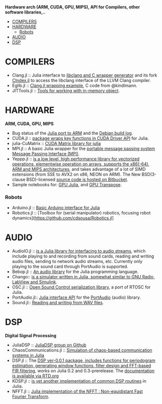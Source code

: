 **Hardware arch (ARM, CUDA, GPU, MIPS), API for Compilers, other software libraries,..**

* [COMPILERS](#compilers)
* [HARDWARE](#hardware)
   * [Robots](#robots)
* [AUDIO](#audio)
* [DSP](#dsp)



# COMPILERS
* Clang.jl :: Julia interface to [libclang and C wrapper generator](https://github.com/ihnorton/Clang.jl) and its fork [CIndex.jl](https://github.com/vtjnash/CIndex.jl) to access the libclang interface of the LLVM Clang compiler.
* Eglib.jl :: [Clang.jl wrapping example](https://github.com/ihnorton/Eglib.jl), C code from @kindlmann.
* JITTools.jl :: [Tools for working with in-memory object](https://github.com/loladiro/JITTools.jl). 


# HARDWARE
**ARM, CUDA, GPU, MIPS**
* Bug status of the [Julia port to ARM](https://github.com/JuliaLang/julia/issues/3134) and the [Debian build log](https://buildd.debian.org/status/fetch.php?pkg=julia&arch=armhf&ver=0.1.2%2Bdfsg-3&stamp=1368675598).
* CUDA.jl :: [package wraps key functions in CUDA Driver API](https://github.com/lindahua/CUDA.jl) for Julia.
* julia-CuMatrix :: [CUDA Matrix library for julia](https://github.com/stefan-k/julia-CuMatrix)
* MPI.jl :: A basic Julia wrapper for the [portable message passing system Message Passing Interface (MPI)](https://github.com/lcw/MPI.jl).
* Yeppp.jl :: [is a low level, high performance library for vectorized operations, elementwise operation on arrays, supports the x86(-64), ARM and MIPS architectures](https://github.com/JuliaLang/Yeppp.jl), and takes advantage of a lot of SIMD extensions (from SSE to AVX2 on x86, NEON on ARM). The New BSD(3-clause BSD)-licensed [source code is hosted on Bitbucket](https://bitbucket.org/MDukhan/yeppp).
* Sample notebooks for: [GPU Julia](http://nbviewer.ipython.org/7436359), and [GPU Transpose](http://nbviewer.ipython.org/7436439).

### Robots
* Arduino.jl :: [Basic Arduino interface for Julia](https://github.com/rennis250/Arduino.jl)
* Robotics.jl :: [Toolbox for (serial manipulator) robotics, focusing robot dynamics](https://github.com/cdsousa/Robotics.jl]


# AUDIO
* AudioIO.jl :: [is a Julia library for interfacing to audio streams](https://github.com/ssfrr/AudioIO.jl), which include playing to and recording from sound cards, reading and writing audio files, sending to network audio streams, etc. Currently only playing to the sound card through PortAudio is supported.
* Bebop.jl :: [An audio library](https://github.com/zhemao/Bebop.jl) for the Julia programming language.
* Chango:: [is a simulator written in Julia, somewhat similar to GNU Radio, LabView and Simulink](https://bitbucket.org/mbaz/chango).
* OSC.jl :: [Open Sound Control serialization library](https://github.com/fundamental/OSC.jl), a port of RTOSC for Julia.
* PortAudio.jl:: [Julia interface API](https://github.com/ssfrr/PortAudio.jl) for the [PortAudio](http://en.wikipedia.org/wiki/PortAudio) (audio) library.
* Sound.jl:: [Reading and writing from WAV files](https://github.com/JuliaLang/Sound.jl).


# DSP 
**Digital Signal Processing**
* JuliaDSP :: [JuliaDSP group on Github](https://github.com/JuliaDSP)
* ChaosCommunications.jl :: [Simulation of chaos-based communication systems in Julia](https://github.com/scidom/ChaosCommunications.jl)
* DSP.jl :: The [DSP ver-0.0.1 package, includes functions for periodogram estimation, generating window functions, filter design and FFT-based FIR filtering](https://github.com/JuliaDSP/DSP.jl), works on Julia 0.2 and 0.3-prerelease. The [documentation is available via RTD.org](http://dspjl.readthedocs.org/en/latest/)
* KDSP.jl :: [is yet another implementation of common DSP routines](https://github.com/kofron/KDSP.jl) in Julia.
* NFFT.jl :: [Julia implementation of the NFFT : Non-equidistant Fast Fourier Transform](https://github.com/tknopp/NFFT.jl).

